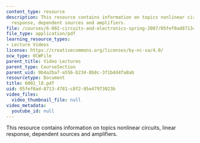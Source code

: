 ```yaml
---
content_type: resource
description: This resource contains information on topics nonlinear circuits, linear
  response, dependent sources and amplifiers.
file: /courses/6-002-circuits-and-electronics-spring-2007/05fef0ad87134781c8f285e47973023b_6002_l8.pdf
file_type: application/pdf
learning_resource_types:
- Lecture Videos
license: https://creativecommons.org/licenses/by-nc-sa/4.0/
ocw_type: OCWFile
parent_title: Video Lectures
parent_type: CourseSection
parent_uid: 9b4a2ba7-a556-b234-8b0c-3f1bdd4fa8ab
resourcetype: Document
title: 6002_l8.pdf
uid: 05fef0ad-8713-4781-c8f2-85e47973023b
video_files:
  video_thumbnail_file: null
video_metadata:
  youtube_id: null
---
```

This resource contains information on topics nonlinear circuits, linear response, dependent sources and amplifiers.